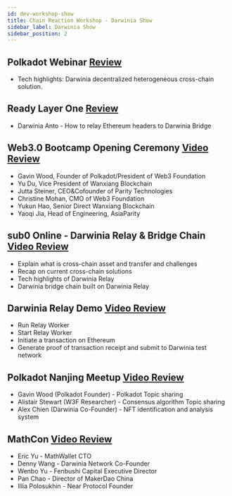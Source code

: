```yaml
---
id: dev-workshop-show
title: Chain Reaction Workshop - Darwinia Show
sidebar_label: Darwinia Show
sidebar_position: 2
---
```

## Polkadot Webinar [Review](https://www.crowdcast.io/e/web3-builders-darwinia)
- Tech highlights: Darwinia decentralized heterogeneous cross-chain solution. 

## Ready Layer One [Review](https://app.hopin.to/events/readylayerone/sessions/175ab7a7-ca6e-4b06-84ee-c69496c24f56)
- Darwinia Anto - How to relay Ethereum headers to Darwinia Bridge

## Web3.0 Bootcamp Opening Ceremony [Video Review](https://www.bilibili.com/video/BV1ng4y167QB/)
- Gavin Wood, Founder of Polkadot/President of Web3 Foundation
- Yu Du, Vice President of Wanxiang Blockchain
- Jutta Steiner, CEO&Cofounder of Parity Technologies
- Christine Mohan, CMO of Web3 Foundation
- Yukun Hao, Senior Direct Wanxiang Blockchain
- Yaoqi Jia, Head of Engineering, AsiaParity

## sub0 Online - Darwinia Relay & Bridge Chain [Video Review](https://www.bilibili.com/video/BV1bQ4y1T7Hf/)
- Explain what is cross-chain asset and transfer and challenges
- Recap on current cross-chain solutions
- Tech highlights of Darwinia Relay
- Darwinia bridge chain built on Darwinia Relay

## Darwinia Relay Demo [Video Review](https://youtu.be/a4d_1vPhwZI)
- Run Relay Worker
- Start Relay Worker
- Initiate a transaction on Ethereum
- Generate proof of transaction receipt and submit to Darwinia test network

## Polkadot Nanjing Meetup [Video Review](https://www.yizhibo.com/l/x7DmqxBMxpEWXYO6.html)
- Gavin Wood (Polkadot Founder) - Polkadot Topic sharing
- Alistair Stewart (W3F Researcher) - Consensus algorithm Topic sharing
- Alex Chien (Darwinia Co-Founder) - NFT identification and analysis system

## MathCon [Video Review](https://www.yizhibo.com/l/Ovd7gCZu4X45SO9O.html)
- Eric Yu - MathWallet CTO
- Denny Wang - Darwinia Network Co-Founder
- Wenbo Yu - Fenbushi Capital Executive Director
- Pan Chao - Director of MakerDao China
- Illia Polosukhin - Near Protocol Founder
